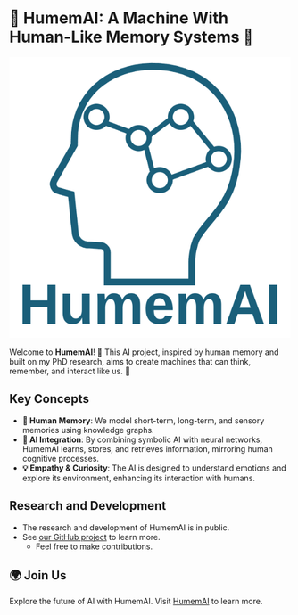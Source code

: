 # 🤖 HumemAI: A Machine With Human-Like Memory Systems 🧠

<p align="center">
  <img src="humemai-with-text-below.png" alt="HumemAI">
</p>

Welcome to **HumemAI**! 🚀 This AI project, inspired by human memory and built on my PhD research, aims to create machines that can think, remember, and interact like us. 🌟

## Key Concepts

- **🧠 Human Memory**: We model short-term, long-term, and sensory memories using knowledge graphs.
- **🤝 AI Integration**: By combining symbolic AI with neural networks, HumemAI learns, stores, and retrieves information, mirroring human cognitive processes.
- **💡 Empathy & Curiosity**: The AI is designed to understand emotions and explore its environment, enhancing its interaction with humans.

## Research and Development

- The research and development of HumemAI is in public.
- See [our GitHub project](https://github.com/orgs/humemai/projects/2) to learn more.
    - Feel free to make contributions. 

## 🌍 Join Us

Explore the future of AI with HumemAI. Visit [HumemAI](https://humem.ai/) to learn more.
